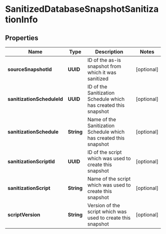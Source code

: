 

# SanitizedDatabaseSnapshotSanitizationInfo


## Properties

Name | Type | Description | Notes
------------ | ------------- | ------------- | -------------
**sourceSnapshotId** | **UUID** | ID of the as-is snapshot from which it was sanitized |  [optional]
**sanitizationScheduleId** | **UUID** | ID of the Sanitization Schedule which has created this snapshot |  [optional]
**sanitizationSchedule** | **String** | Name of the Sanitization Schedule which has created this snapshot |  [optional]
**sanitizationScriptId** | **UUID** | ID of the script which was used to create this snapshot |  [optional]
**sanitizationScript** | **String** | Name of the script which was used to create this snapshot |  [optional]
**scriptVersion** | **String** | Version of the script which was used to create this snapshot |  [optional]



